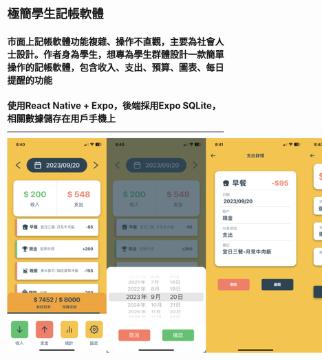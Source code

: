 # 極簡學生記帳軟體
## 市面上記帳軟體功能複雜、操作不直觀，主要為社會人士設計。作者身為學生，想專為學生群體設計一款簡單操作的記帳軟體，包含收入、支出、預算、圖表、每日提醒的功能
## 使用React Native + Expo，後端採用Expo SQLite，相關數據儲存在用戶手機上
---
<div style="display: flex; align-items: center;">
  <img src="首頁.PNG" alt="首頁"  height="500">
  <img src="選擇日期.PNG" alt="首頁"  height="500">
  <img src="支出細節.PNG" alt="首頁"  height="500">
  <img src="新增支出.PNG" alt="首頁" height="500">
  <img src="預算.PNG" alt="首頁" height="500">
  <img src="新增預算.PNG" alt="首頁" height="500">
  <img src="每日提醒.PNG" alt="首頁" height="500">
  <img src="統計.PNG" alt="首頁" height="500">
  <img src="帳戶管理.jpeg" alt="首頁" height="500">
</div>
